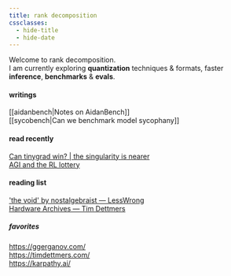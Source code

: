 ```yaml
---
title: rank decomposition
cssclasses:
  - hide-title
  - hide-date
---
```




Welcome to rank decomposition.  
I am currently exploring **quantization** techniques & formats, faster **inference**, **benchmarks** & **evals**. 

#### writings
[[aidanbench|Notes on AidanBench]]  
[[sycobench|Can we benchmark model sycophany]]  


#### read recently
[Can tinygrad win? \| the singularity is nearer](https://geohot.github.io/blog/jekyll/update/2025/07/06/can-tinygrad-win.html)  
[AGI and the RL lottery](https://evergreen-hoodie-45c.notion.site/AGI-and-the-RL-lottery-1cc4921e2dd580d192a9cb6cc577d6ec)  

#### reading list
['the void' by nostalgebraist — LessWrong](https://www.lesswrong.com/posts/3EzbtNLdcnZe8og8b/the-void-1)  
[Hardware Archives — Tim Dettmers](https://timdettmers.com/category/hardware/)  


##### favorites
https://ggerganov.com/  
https://timdettmers.com/  
https://karpathy.ai/ 


